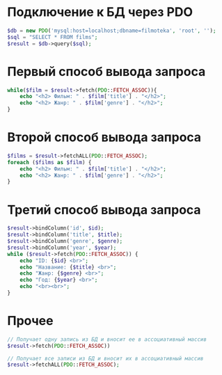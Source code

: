 # Подключение к БД через PDO
```php
$db = new PDO('mysql:host=localhost;dbname=filmoteka', 'root', '');
$sql = "SELECT * FROM films";
$result = $db->query($sql);
```

# Первый способ вывода запроса
```php
while($film = $result->fetch(PDO::FETCH_ASSOC)){
	echo "<h2> Фильм: " . $film['title'] . "</h2>";
	echo "<h2> Жанр: " . $film['genre'] . "</h2>";
}
```
# Второй способ вывода запроса
```php
$films = $result->fetchALL(PDO::FETCH_ASSOC);
foreach ($films as $film) {
	echo "<h2> Фильм: " . $film['title'] . "</h2>";
	echo "<h2> Жанр: " . $film['genre'] . "</h2>";
}
```
# Третий способ вывода запроса
```php
$result->bindColumn('id', $id);
$result->bindColumn('title', $title);
$result->bindColumn('genre', $genre);
$result->bindColumn('year', $year);
while ($result->fetch(PDO::FETCH_ASSOC)) {
	echo "ID: {$id} <br>";
	echo "Название: {$title} <br>";
	echo "Жанр: {$genre} <br>";
	echo "Год: {$year} <br>";
	echo "<br><br>";
}
```
# Прочее
```php
// Получает одну запись из БД и вносит ее в ассоциативный массив
$result->fetch(PDO::FETCH_ASSOC))

// Получает все записи из БД и вносит их в ассоциативный массив
$result->fetchALL(PDO::FETCH_ASSOC);


```